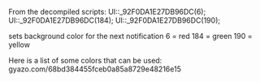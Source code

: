 From the decompiled scripts:
UI::_92F0DA1E27DB96DC(6);
UI::_92F0DA1E27DB96DC(184);
UI::_92F0DA1E27DB96DC(190);

sets background color for the next notification
6 = red
184 = green
190 = yellow

Here is a list of some colors that can be used: gyazo.com/68bd384455fceb0a85a8729e48216e15